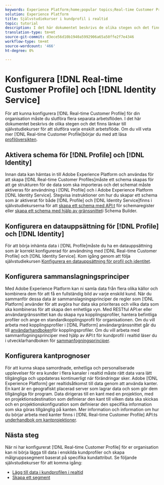 ```yaml
---
keywords: Experience Platform;home;popular topics;Real-time Customer Profile;Identity Service;
solution: Experience Platform
title: Självstudiekurser i kundprofil i realtid
topic: tutorial
description: I det här dokumentet beskrivs de olika stegen och det finns länkar till självstudiekurser för att slutföra varje enskilt arbetsflöde.
translation-type: tm+mt
source-git-commit: d3ece56d10b1940a5992906a65a50ffe2f7e4346
workflow-type: tm+mt
source-wordcount: '466'
ht-degree: 0%

---
```



# Konfigurera [!DNL Real-time Customer Profile] och [!DNL Identity Service]

För att kunna konfigurera [!DNL Real-time Customer Profile] för din organisation måste du slutföra flera separata arbetsflöden. I det här dokumentet beskrivs de olika stegen och det finns länkar till självstudiekurser för att slutföra varje enskilt arbetsflöde. Om du vill veta mer [!DNL Real-time Customer Profile]börjar du med att läsa [profilöversikten](../profile/home.md).

## Aktivera schema för [!DNL Profile] och [!DNL Identity]

Innan data kan hämtas in till Adobe Experience Platform och användas för att skapa [!DNL Real-time Customer Profiles]måste ett schema skapas för att ge strukturen för de data som ska importeras och det schemat måste aktiveras för användning i [!DNL Profile] och i Adobe Experience Platform [!DNL Identity Service]. Stegvisa instruktioner om hur du skapar ett schema som är aktiverat för både [!DNL Profile] och [!DNL Identity Service]finns i självstudiekurserna för att [skapa ett schema med API:t](../xdm/tutorials/create-schema-api.md) för schemaregister eller [skapa ett schema med hjälp av gränssnittet](../xdm/tutorials/create-schema-ui.md)i Schema Builder.

## Konfigurera en datauppsättning för [!DNL Profile] och [!DNL Identity]

För att börja inhämta data i [!DNL Profile]måste du ha en datauppsättning som är korrekt konfigurerad för användning med [!DNL Real-time Customer Profile] och [!DNL Identity Service]. Kom igång genom att följa självstudiekursen [Konfigurera en datauppsättning för profil och identitet](../profile/tutorials/dataset-configuration.md).

## Konfigurera sammanslagningsprinciper

Med Adobe Experience Platform kan ni samla data från flera olika källor och kombinera dem för att få en fullständig bild av varje enskild kund. När du sammanför dessa data är sammanslagningsprinciper de regler som [!DNL Platform] använder för att avgöra hur data ska prioriteras och vilka data som ska kombineras för att skapa den enhetliga vyn. Med RESTful API:er eller användargränssnittet kan du skapa nya kopplingsprofiler, hantera befintliga profiler och ange en standardkopplingsprofil för organisationen. Om du vill arbeta med kopplingsprofiler i [!DNL Platform] användargränssnittet går du till [användarhandboken](../profile/ui/merge-policies.md)för kopplingsprofiler. Om du vill arbeta med sammanfogningsprinciper med hjälp av API:t för kundprofil i realtid läser du i utvecklarhandboken för [sammanfogningsprinciper](../profile/api/merge-policies.md).

## Konfigurera kantprognoser

För att kunna skapa samordnade, enhetliga och personaliserade upplevelser för era kunder i flera kanaler i realtid måste rätt data vara lätt tillgängliga och uppdateras kontinuerligt när förändringar sker. Adobe [!DNL Experience Platform] ger realtidsåtkomst till data genom att använda kanter. En kant är en geografiskt placerad server som lagrar data och som gör dem tillgängliga för program. Data dirigeras till en kant med en projektion, med en projektionsdestination som definierar den kant till vilken data ska skickas och en projektionskonfiguration som definierar den specifika information som ska göras tillgänglig på kanten. Mer information och information om hur du börjar arbeta med kanter finns i [!DNL Real-time Customer Profile] API:ts [underhandbok om kantprojektioner](../profile/api/edge-projections.md).

## Nästa steg

När ni har konfigurerat [!DNL Real-time Customer Profile] för er organisation kan ni börja lägga till data i enskilda kundprofiler och skapa målgruppssegment baserat på specifika kundattribut. Se följande självstudiekurser för att komma igång:

* [Lägg till data i kundprofilen i realtid](../profile/tutorials/add-profile-data.md)
* [Skapa ett segment](../segmentation/tutorials/create-a-segment.md)